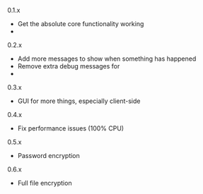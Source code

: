 0.1.x
- Get the absolute core functionality working
-

0.2.x
- Add more messages to show when something has happened
- Remove extra debug messages for
-

0.3.x
- GUI for more things, especially client-side

0.4.x
- Fix performance issues (100% CPU)

0.5.x
- Password encryption

0.6.x
- Full file encryption